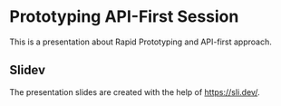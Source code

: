 # Prototyping API-First Session

This is a presentation about Rapid Prototyping and API-first approach.

## Slidev

The presentation slides are created with the help of https://sli.dev/.

